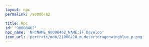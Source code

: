 ```yaml
---
layout: npc
permalink: /90000462

title: Npc
id: '90000462'
npc_name: 'NPCNAME_90000462_NAME:[F]Develop'
icon_url: 'portrait/mob/21000428_m_desertdragonwingblue_p.png'
---
```

